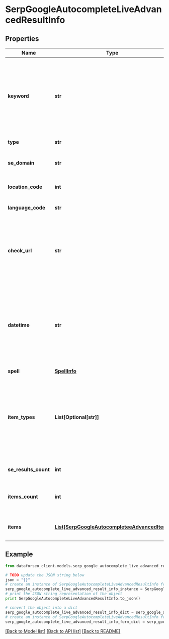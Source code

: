 # SerpGoogleAutocompleteLiveAdvancedResultInfo


## Properties

Name | Type | Description | Notes
------------ | ------------- | ------------- | -------------
**keyword** | **str** | keyword received in a POST array the keyword is returned with decoded %## (plus symbol ‘+’ will be decoded to a space character) | [optional] 
**type** | **str** | type of element | [optional] 
**se_domain** | **str** | search engine domain in a POST array | [optional] 
**location_code** | **int** | location code in a POST array | [optional] 
**language_code** | **str** | language code in a POST array | [optional] 
**check_url** | **str** | direct URL to search engine results you can use it to make sure that we provided accurate results | [optional] 
**datetime** | **str** | date and time when the result was received in the UTC format: “yyyy-mm-dd hh-mm-ss +00:00” example: 2019-11-15 12:57:46 +00:00 | [optional] 
**spell** | [**SpellInfo**](SpellInfo.md) |  | [optional] 
**item_types** | **List[Optional[str]]** | types of search results in SERP contains types of search results (items) found in SERP. possible item types: autocomplete | [optional] 
**se_results_count** | **int** | total number of results in SERP | [optional] 
**items_count** | **int** | the number of results returned in the items array | [optional] 
**items** | [**List[SerpGoogleAutocompleteeAdvancedItem]**](SerpGoogleAutocompleteeAdvancedItem.md) | elements of search results found in SERP | [optional] 

## Example

```python
from dataforseo_client.models.serp_google_autocomplete_live_advanced_result_info import SerpGoogleAutocompleteLiveAdvancedResultInfo

# TODO update the JSON string below
json = "{}"
# create an instance of SerpGoogleAutocompleteLiveAdvancedResultInfo from a JSON string
serp_google_autocomplete_live_advanced_result_info_instance = SerpGoogleAutocompleteLiveAdvancedResultInfo.from_json(json)
# print the JSON string representation of the object
print SerpGoogleAutocompleteLiveAdvancedResultInfo.to_json()

# convert the object into a dict
serp_google_autocomplete_live_advanced_result_info_dict = serp_google_autocomplete_live_advanced_result_info_instance.to_dict()
# create an instance of SerpGoogleAutocompleteLiveAdvancedResultInfo from a dict
serp_google_autocomplete_live_advanced_result_info_form_dict = serp_google_autocomplete_live_advanced_result_info.from_dict(serp_google_autocomplete_live_advanced_result_info_dict)
```
[[Back to Model list]](../README.md#documentation-for-models) [[Back to API list]](../README.md#documentation-for-api-endpoints) [[Back to README]](../README.md)


